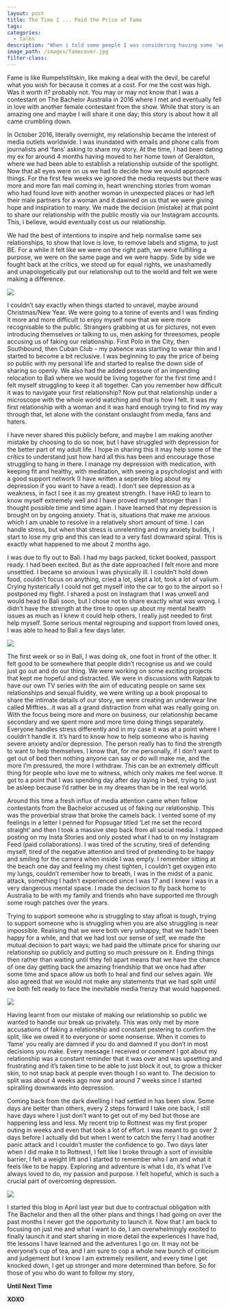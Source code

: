 ```yaml
---
layout: post
title: The Time I ... Paid the Price of Fame
tags:
categories:
  - talks
description: "When i told some people I was considering having some 'work' done, i was met with responses like 'but you are beautiful just as you are, why would you do that to yourself?' Read on to find out why I decided to get wrinkle relaxers and fillers in my face despite inevitable criticism,\_what\_each procedure involves and my views on it now."
image_path: /images/famecover.jpg
filter-class:
---
```



Fame is like Rumpelstiltskin, like making a deal with the devil, be careful what you wish for because it comes at a cost. For me the cost was high. Was it worth it? probably not. You may or may not know that I was a contestant on The Bachelor Australia in 2016 where I met and eventually fell in love with another female contestant from the show. While that story is an amazing one and maybe I will share it one day; this story is about how it all came crumbling down.

In October 2016, literally overnight, my relationship became the interest of media outlets worldwide. I was inundated with emails and phone calls from journalists and ‘fans’ asking to share my story. At the time, I had been dating my ex for around 4 months having moved to her home town of Geraldton, where we had been able to establish a relationship outside of the spotlight. Now that all eyes were on us we had to decide how we would approach things. For the first few weeks we ignored the media requests but there was more and more fan mail coming in, heart wrenching stories from woman who had found love with another woman in unexpected places or had left their male partners for a woman and it dawned on us that we were giving hope and inspiration to many. We made the decision (mistake) at that point to share our relationship with the public mostly via our Instagram accounts. This, i believe, would eventually cost us our relationship.

We had the best of intentions to inspire and help normalise same sex relationships, to show that love is love, to remove labels and stigma, to just BE. For a while it felt like we were on the right path, we were fulfilling a purpose, we were on the same page and we were happy. Side by side we fought back at the critics, we stood up for equal rights, we unashamedly and unapologetically put our relationship out to the world and felt we were making a difference.

![](/uploads/versions/fame1---x----703-420x---.jpg)

I couldn’t say exactly when things started to unravel, maybe around Christmas/New Year. We were going to a tonne of events and I was finding it more and more difficult to enjoy myself now that we were more recognisable to the public. Strangers grabbing at us for pictures, not even introducing themselves or talking to us, men asking for threesomes, people accusing us of faking our relationship. First Polo in the City, then Southbound, then Cuban Club – my patience was starting to wear thin and I started to become a bit reclusive. I was beginning to pay the price of being so public with my personal life and started to realise the down side of sharing so openly. We also had the added pressure of an impending relocation to Bali where we would be living together for the first time and I felt myself struggling to keep it all together. Can you remember how difficult it was to navigate your first relationship? Now put that relationship under a microscope with the whole world watching and that is how I felt. It was my first relationship with a woman and it was hard enough trying to find my way through that, let alone with the constant onslaught from media, fans and haters.

I have never shared this publicly before, and maybe I am making another mistake by choosing to do so now, but I have struggled with depression for the better part of my adult life. I hope in sharing this it may help some of the critics to understand just how hard all this has been and encourage those struggling to hang in there. I manage my depression with medication, with keeping fit and healthy, with meditation, with seeing a psychologist and with a good support network (I have written a seperate blog about my depression if you want to have a read). I don’t see depression as a weakness, in fact I see it as my greatest strength. I have HAD to learn to know myself extremely well and I have proved myself stronger than I thought possible time and time again. I have learned that my depression is brought on by ongoing anxiety. That is, situations that make me anxious which I am unable to resolve in a relatively short amount of time. I can handle stress, but when that stress is unrelenting and my anxiety builds, I start to lose my grip and this can lead to a very fast downward spiral. This is exactly what happened to me about 2 months ago.

I was due to fly out to Bali. I had my bags packed, ticket booked, passport ready. I had been excited. But as the date approached I felt more and more unsettled. I became so anxious I was physically ill. I couldn’t hold down food, couldn’t focus on anything, cried a lot, slept a lot, took a lot of valium. Crying hysterically I could not get myself into the car to go to the airport so I postponed my flight. I shared a post on Instagram that I was unwell and would head to Bali soon, but I chose not to share exactly what was wrong. I didn’t have the strength at the time to open up about my mental health issues as much as I knew it could help others, I really just needed to first help myself. Some serious mental regrouping and support from loved ones, I was able to head to Bali a few days later.

![](/uploads/versions/fame2---x----702-425x---.jpg)

The first week or so in Bali, I was doing ok, one foot in front of the other. It felt good to be somewhere that people didn’t recognise us and we could just go out and do our thing. We were working on some exciting projects that kept me hopeful and distracted. We were in discussions with Ratpak to have our own TV series with the aim of educating people on same sex relationships and sexual fluidity, we were writing up a book proposal to share the intimate details of our story, we were creating an underwear line called Miffties…it was all a grand distraction from what was really going on. With the focus being more and more on business, our relationship became secondary and we spent more and more time doing things separately. Everyone handles stress differently and in my case it was at a point where I couldn’t handle it. It’s hard to know how to help someone who is having severe anxiety and/or depression. The person really has to find the strength to want to help themselves. I know that, for me personally, if I don’t want to get out of bed then nothing anyone can say or do will make me, and the more I’m pressured, the more I withdraw. This can be an extremely difficult thing for people who love me to witness, which only makes me feel worse. It got to a point that I was spending day after day laying in bed, trying to just be asleep because I’d rather be in my dreams than be in the real world.

Around this time a fresh influx of media attention came when fellow contestants from the Bachelor accused us of faking our relationship. This was the proverbial straw that broke the camels back. I vented some of my feelings in a letter I penned for Popsugar titled ‘Let me set the record straight‘ and then I took a massive step back from all social media. I stopped posting on my Insta Stories and only posted what I had to on my Instagram Feed (paid collaborations). I was tired of the scrutiny, tired of defending myself, tired of the negative attention and tired of pretending to be happy and smiling for the camera when inside I was empty. I remember sitting at the beach one day and feeling my chest tighten, I couldn’t get oxygen into my lungs, couldn’t remember how to breath, I was in the midst of a panic attack, something I hadn’t experienced since I was 17 and I knew I was in a very dangerous mental space. I made the decision to fly back home to Australia to be with my family and friends who have supported me through some rough patches over the years.

Trying to support someone who is struggling to stay afloat is tough, trying to support someone who is struggling when you are also struggling is near impossible. Realising that we were both very unhappy, that we hadn’t been happy for a while, and that we had lost our sense of self, we made the mutual decision to part ways; we had paid the ultimate price for sharing our relationship so publicly and putting so much pressure on it. Ending things then rather than waiting until they fell apart means that we have the chance of one day getting back the amazing friendship that we once had after some time and space allow us both to heal and find our selves again. We also agreed that we would not make any statements that we had split until we both felt ready to face the inevitable media frenzy that would happened.

![](/uploads/versions/fame4---x----562-517x---.jpg)

Having learnt from our mistake of making our relationship so public we wanted to handle our break up privately. This was only met by more accusations of faking a relationship and constant pestering to confirm the split, like we owed it to everyone or some nonsense. When it comes to ‘fame’ you really are damned if you do and damned if you don’t in most decisions you make. Every message I received or comment I got about my relationship was a constant reminder that it was over and was upsetting and frustrating and it’s taken time to be able to just block it out, to grow a thicker skin, to not snap back at people even though I so want to. The decision to split was about 4 weeks ago now and around 7 weeks since I started spiralling downwards into depression.

Coming back from the dark dwelling I had settled in has been slow. Some days are better than others, every 2 steps forward I take one back, I still have days where I just don’t want to get out of my bed but those are happening less and less. My recent trip to Rottnest was my first proper outing in weeks and even that took a lot of effort. I was meant to go over 2 days before I actually did but when I went to catch the ferry I had another panic attack and I couldn’t muster the confidence to go. Two days later when I did make it to Rottnest, I felt like I broke through a sort of invisible barrier, I felt a weight lift and I started to remember who I am and what it feels like to be happy. Exploring and adventure is what I do, it’s what I’ve always loved to do, my passion and purpose. I felt hopeful, which is such a crucial part of overcoming depression.

![](/uploads/versions/fame3---x----701-419x---.jpg)

I started this blog in April last year but due to contractual obligation with The Bachelor and then all the other plans and things I had going on over the past months I never got the opportunity to launch it. Now that I am back to focusing on just me and what I want to do, I am overwhelmingly excited to finally launch it and start sharing in more detail the experiences I have had, the lessons I have learned and the adventures I go on. It may not be everyone’s cup of tea, and I am sure to cop a whole new bunch of criticism and judgement but I know I am extremely resilient, and every time I get knocked down, I get up stronger and more determined than before. So for those of you who do want to follow my story,

**Until Next Time**

**XOXO**